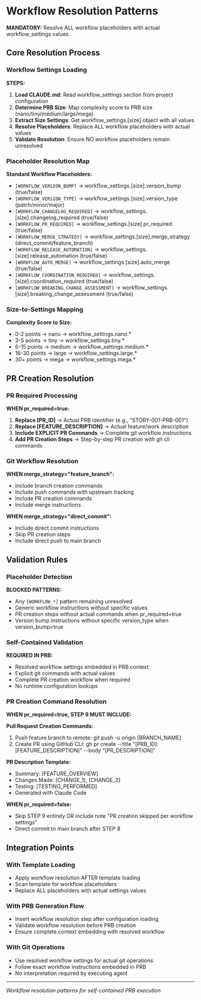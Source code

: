 # Workflow Resolution Patterns

**MANDATORY:** Resolve ALL workflow placeholders with actual workflow_settings values.

## Core Resolution Process

### Workflow Settings Loading
**STEPS:**
1. **Load CLAUDE.md**: Read workflow_settings section from project configuration
2. **Determine PRB Size**: Map complexity score to PRB size (nano/tiny/medium/large/mega)
3. **Extract Size Settings**: Get workflow_settings.[size] object with all values
4. **Resolve Placeholders**: Replace ALL workflow placeholders with actual values
5. **Validate Resolution**: Ensure NO workflow placeholders remain unresolved

### Placeholder Resolution Map

**Standard Workflow Placeholders:**
- `[WORKFLOW_VERSION_BUMP]` → workflow_settings.[size].version_bump (true/false)
- `[WORKFLOW_VERSION_TYPE]` → workflow_settings.[size].version_type (patch/minor/major)
- `[WORKFLOW_CHANGELOG_REQUIRED]` → workflow_settings.[size].changelog_required (true/false)
- `[WORKFLOW_PR_REQUIRED]` → workflow_settings.[size].pr_required (true/false)
- `[WORKFLOW_MERGE_STRATEGY]` → workflow_settings.[size].merge_strategy (direct_commit/feature_branch)
- `[WORKFLOW_RELEASE_AUTOMATION]` → workflow_settings.[size].release_automation (true/false)
- `[WORKFLOW_AUTO_MERGE]` → workflow_settings.[size].auto_merge (true/false)
- `[WORKFLOW_COORDINATION_REQUIRED]` → workflow_settings.[size].coordination_required (true/false)
- `[WORKFLOW_BREAKING_CHANGE_ASSESSMENT]` → workflow_settings.[size].breaking_change_assessment (true/false)

### Size-to-Settings Mapping

**Complexity Score to Size:**
- 0-2 points → nano → workflow_settings.nano.*
- 3-5 points → tiny → workflow_settings.tiny.*
- 6-15 points → medium → workflow_settings.medium.*
- 16-30 points → large → workflow_settings.large.*
- 30+ points → mega → workflow_settings.mega.*

## PR Creation Resolution

### PR Required Processing
**WHEN pr_required=true:**
1. **Replace [PR_ID]** → Actual PRB identifier (e.g., "STORY-001-PRB-001")
2. **Replace [FEATURE_DESCRIPTION]** → Actual feature/work description
3. **Include EXPLICIT PR Commands** → Complete git workflow instructions
4. **Add PR Creation Steps** → Step-by-step PR creation with gh cli commands

### Git Workflow Resolution
**WHEN merge_strategy="feature_branch":**
- Include branch creation commands
- Include push commands with upstream tracking
- Include PR creation commands
- Include merge instructions

**WHEN merge_strategy="direct_commit":**
- Include direct commit instructions
- Skip PR creation steps
- Include direct push to main branch

## Validation Rules

### Placeholder Detection
**BLOCKED PATTERNS:**
- Any `[WORKFLOW_*]` pattern remaining unresolved
- Generic workflow instructions without specific values
- PR creation steps without actual commands when pr_required=true
- Version bump instructions without specific version_type when version_bump=true

### Self-Contained Validation
**REQUIRED IN PRB:**
- Resolved workflow settings embedded in PRB context
- Explicit git commands with actual values
- Complete PR creation workflow when required
- No runtime configuration lookups

### PR Creation Command Resolution
**WHEN pr_required=true, STEP 9 MUST INCLUDE:**

**Pull Request Creation Commands:**
1. Push feature branch to remote: git push -u origin [BRANCH_NAME]
2. Create PR using GitHub CLI: gh pr create --title "[PRB_ID]: [FEATURE_DESCRIPTION]" --body "[PR_DESCRIPTION]"

**PR Description Template:**
- Summary: [FEATURE_OVERVIEW]
- Changes Made: [CHANGE_1], [CHANGE_2]
- Testing: [TESTING_PERFORMED]
- Generated with Claude Code

**WHEN pr_required=false:**
- Skip STEP 9 entirely OR include note "PR creation skipped per workflow settings"
- Direct commit to main branch after STEP 8

## Integration Points

### With Template Loading
- Apply workflow resolution AFTER template loading
- Scan template for workflow placeholders
- Replace ALL placeholders with actual settings values

### With PRB Generation Flow
- Insert workflow resolution step after configuration loading
- Validate workflow resolution before PRB creation
- Ensure complete context embedding with resolved workflow

### With Git Operations
- Use resolved workflow settings for actual git operations
- Follow exact workflow instructions embedded in PRB
- No interpretation required by executing agent

---
*Workflow resolution patterns for self-contained PRB execution*